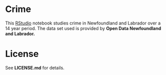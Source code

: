 # Crime

This [RStudio](https://resources.rstudio.com/categories/rstudio-ide/) notebook studies crime in Newfoundland and Labrador over a 14 year
period. The data set used is provided by **Open Data Newfoundland and Labrador.**

# License

See **LICENSE.md** for details.
